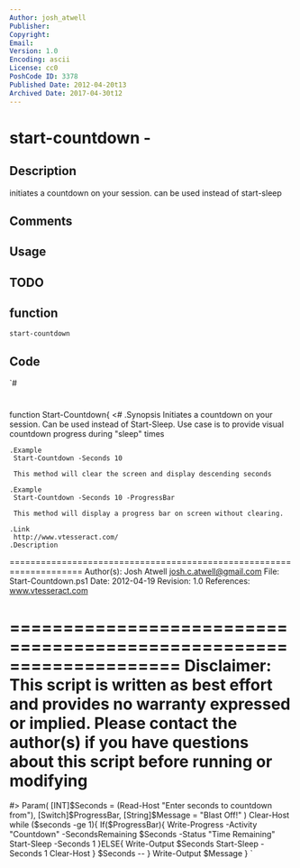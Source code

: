 ```yaml
---
Author: josh_atwell
Publisher: 
Copyright: 
Email: 
Version: 1.0
Encoding: ascii
License: cc0
PoshCode ID: 3378
Published Date: 2012-04-20t13
Archived Date: 2017-04-30t12
---
```


# start-countdown - 

## Description

initiates a countdown on your session.  can be used instead of start-sleep

## Comments



## Usage



## TODO



## function

`start-countdown`

## Code

`#
 #
 function Start-Countdown{
 <#
 	.Synopsis
 	 Initiates a countdown on your session.  Can be used instead of Start-Sleep.
 	 Use case is to provide visual countdown progress during "sleep" times
 	 
 	.Example
 	 Start-Countdown -Seconds 10
 	 
 	 This method will clear the screen and display descending seconds
 	
 	.Example
 	 Start-Countdown -Seconds 10 -ProgressBar
 	 
 	 This method will display a progress bar on screen without clearing.
 	 	 
 	.Link
 	 http://www.vtesseract.com/
 	.Description
 ====================================================================
 Author(s):		Josh Atwell <josh.c.atwell@gmail.com>
 File: 			Start-Countdown.ps1
 Date:			2012-04-19
 Revision: 		1.0
 References:		www.vtesseract.com
 
 ====================================================================
 Disclaimer: This script is written as best effort and provides no 
 warranty expressed or implied. Please contact the author(s) if you 
 have questions about this script before running or modifying
 ====================================================================
 #>
 Param(
 [INT]$Seconds = (Read-Host "Enter seconds to countdown from"),
 [Switch]$ProgressBar,
 [String]$Message = "Blast Off!"
 )
 Clear-Host
 while ($seconds -ge 1){
 If($ProgressBar){
 	Write-Progress -Activity "Countdown" -SecondsRemaining $Seconds -Status "Time Remaining"
 	Start-Sleep -Seconds 1
 }ELSE{
 	Write-Output $Seconds
 	Start-Sleep -Seconds 1
 	Clear-Host
 }
 $Seconds --
 }
 Write-Output $Message
 }
`

